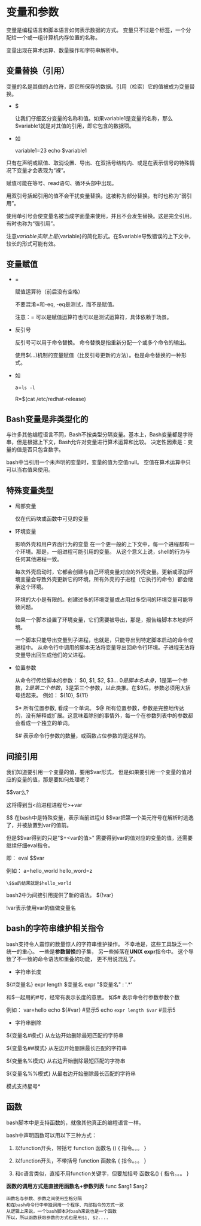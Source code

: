 # 变量和参数

变量是编程语言和脚本语言如何表示数据的方式。
变量只不过是个标签，一个分配给一个或一组计算机内存位置的名称。

变量出现在算术运算、数量操作和字符串解析中。

## 变量替换（引用）
变量的名是其值的占位符，即它所保存的数据。引用（检索）它的值被成为变量替换。

* $ 

	让我们仔细区分变量的名称和值。如果variable1是变量的名称，那么$variable1就是对其值的引用，即它包含的数据项。

* 如

	variable1=23
	echo $variable1

只有在声明或赋值、取消设置、导出、在双括号结构内、或是在表示信号的特殊情况下变量才会表现为“裸”。 

赋值可能在等号、read语句、循环头部中出现。


用双引号括起引用的值不会干扰变量替换。这被称为部分替换。有时也称为“弱引用”。

使用单引号会使变量名被当成字面量来使用，并且不会发生替换。这是完全引用。有时也称为“强引用”。

注意$variable实际上是${variable}的简化形式。在$variable导致错误的上下文中，较长的形式可能有效。


## 变量赋值

* =

	赋值运算符（前后没有空格）


	不要混淆=和-eq, -eq是测试，而不是赋值。

	注意：= 可以是赋值运算符也可以是测试运算符，具体依赖于场景。


* 反引号

	反引号可以用于命令替换。
	命令替换是指重新分配一个或多个命令的输出。
	
	使用$(...)机制的变量赋值（比反引号更新的方法）。也是命令替换的一种形式。

	
* 如

	a=`ls -l`
	
	R=$(cat /etc/redhat-release)
	
## Bash变量是非类型化的

与许多其他编程语言不同，Bash不按类型分隔变量。基本上，Bash变量都是字符串，但是根据上下文，Bash允许对变量进行算术运算和比较。
决定性因素是：变量的值是否只包含数字。


bash中当引用一个未声明的变量时，变量的值为空值null。
空值在算术运算中只可以当右值来使用。

## 特殊变量类型

* 局部变量


	仅在代码块或函数中可见的变量

* 环境变量
	
	影响外壳和用户界面行为的变量
	在一个更一般的上下文中，每一个进程都有一个环境。那是，一组进程可能引用的变量。
	从这个意义上说，shell的行为与任何其他进程一致。

	每次外壳启动时，它都会创建与自己环境变量对应的外壳变量。更新或添加环境变量会导致外壳更新它的环境，所有外壳的子进程（它执行的命令）都会继承这个环境。

	环境的大小是有限的。创建过多的环境变量或占用过多空间的环境变量可能导致问题。


	如果一个脚本设置了环境变量，它们需要被导出，那是，报告给脚本本地的环境。

	一个脚本只能导出变量到子进程，也就是，只能导出到特定脚本启动的命令或进程中。
从命令行中调用的脚本无法将变量导出回命令行环境。子进程无法将变量导出回生成他们的父进程。

* 位置参数
	

	从命令行传给脚本的参数： $0, $1, $2, $3...
	$0 是脚本名本身，$1是第一个参数，$2是第二个参数，$3是第三个参数，以此类推。在$9后，参数必须用大括号括起来。
	例如： ${10}, ${11}

	$* 所有位置参数, 看成一个单词。
	$@ 所有位置参数，参数是完整地传达的，没有解释或扩展。这意味着除别的事情外，每一个在参数列表中的参数都会看成一个独立的单词。

	$# 表示命令行参数的数量，或函数占位参数的是这样的。

## 间接引用

我们知道要引用一个变量的值，要用$var形式，
但是如果要引用一个变量的值对应的变量的值，那是要如何处理呢？

$$var么?

这将得到当<前进程进程号>+var

$$ 在bash中是特殊变量，表示当前进程id
\$$var把第一个美元符号在解析时逃逸了，并被放置到var的值前。

但是\$$var得到的只是"$+<var的值>"
需要得到var的值对应的变量的值，还需要继续仔细eval指令。

即：
	eval \$$var


例如：
	a=hello_world
	hello_word=z
	
	\$$a的结果就是$hello_world

bash2中为间接引用提供了新的语法。
${!var}

!var表示使用var的值做变量名

	
## bash的字符串维护相关指令

bash支持令人震惊的数量惊人的字符串维护操作。
不幸地是，这些工具缺乏一个统一的重心。
一些是**参数替换**的子集，
另一些掉落在**UNIX expr**指令中。
这个导致了不一致的命令语法和重叠的功能，
更不用说混乱了。

* 字符串长度

${#变量名}
expr length $变量名
expr "$变量名" : '.*'

和$一起用的#号，经常有表示长度的意思。
如$# 表示命令行参数参数个数

例如：
var=hello
echo ${#var} #显示5
echo `expr length $var` #显示5

* 字符串删除

${变量名#模式}
从左边开始删除最短匹配的字符串

${变量名##模式}
从左边开始删除最长匹配的字符串

${变量名%模式}
从右边开始删除最短匹配的字符串

${变量名%%模式}
从最右边开始删除最长匹配的字符串


模式支持星号*

## 函数

bash脚本中是支持函数的，就像其他真正的编程语言一样。

bash中声明函数可以用以下三种方式：

1. 以function开头，带括号
	function 函数名 () {
		指令。。。
	}

2. 以function开头，不带括号
	function 函数名 {
		指令。。。
	}

3. 和c语言类似，直接不用function关键字，但要加括号
	函数名() {
		指令。。。
	}


**函数的调用方式是直接用函数名+参数列表**
	func $arg1 $arg2

	函数名与参数、参数之间使用空格分隔
	和在bash命令行中单独调用一个程序、内部指令的方式一致
	从逻辑上来说，一个bash脚本对bash来说也是一个函数
	所以，所以函数获取参数的方式也是用$1, $2....
	
		






	






